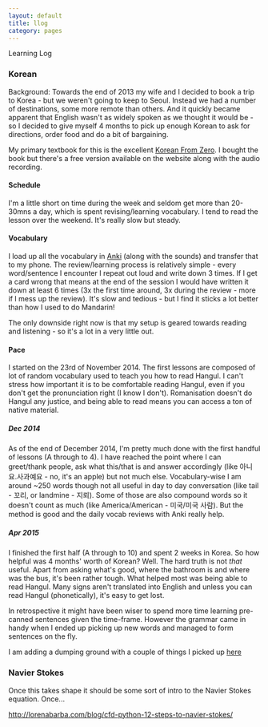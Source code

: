 ```yaml
---
layout: default
title: llog
category: pages
---
```


Learning Log

### Korean ###

Background: Towards the end of 2013 my wife and I decided to book a trip to Korea - but we weren't going to keep to Seoul. Instead we had a number of destinations, some more remote than others. And it quickly became apparent that English wasn't as widely spoken as we thought it would be - so I decided to give myself 4 months to pick up enough Korean to ask for directions, order food and do a bit of bargaining.

My primary textbook for this is the excellent [Korean From Zero](http://koreanfromzero.com/). I bought the book but there's a free version available on the website along with the audio recording.

#### Schedule ####

I'm a little short on time during the week and seldom get more than 20-30mns a day, which is spent revising/learning vocabulary. I tend to read the lesson over the weekend. It's really slow but steady.

#### Vocabulary ####

I load up all the vocabulary in [Anki](http://ankisrs.net) (along with the sounds) and transfer that to my phone. The review/learning process is relatively simple - every word/sentence I encounter I repeat out loud and write down 3 times. If I get a card wrong that means at the end of the session I would have written it down at least 6 times (3x the first time around, 3x during the review - more if I mess up the review). It's slow and tedious - but I find it sticks a lot better than how I used to do Mandarin!

The only downside right now is that my setup is geared towards reading and listening - so it's a lot in a very little out.

#### Pace ####

I started on the 23rd of November 2014. The first lessons are composed of lot of random vocabulary used to teach you how to read Hangul. I can't stress how important it is to be comfortable reading Hangul, even if you don't get the pronunciation right (I know I don't). Romanisation doesn't do Hangul any justice, and being able to read means you can access a ton of native material.

##### Dec 2014 #####

As of the end of December 2014, I'm pretty much done with the first handful of lessons (A through to 4). I have reached the point where I can greet/thank people, ask what this/that is and answer accordingly (like 아니요.사과예요 - no, it's an apple) but not much else. Vocabulary-wise I am around ~250 words though not all useful in day to day conversation (like tail - 꼬리, or landmine - 지뢰). Some of those are also compound words so it doesn't count as much (like America/American - 미국/미국 사람). But the method is good and the daily vocab reviews with Anki really help.

##### Apr 2015 #####

I finished the first half (A through to 10) and spent 2 weeks in Korea. So how helpful was 4 months' worth of Korean? Well. The hard truth is not *that* useful. Apart from asking what's good, where the bathroom is and where was the bus, it's been rather tough. What helped most was being able to read Hangul. Many signs aren't translated into English and unless you can read Hangul (phonetically), it's easy to get lost. 

In retrospective it might have been wiser to spend more time learning pre-canned sentences given the time-frame. However the grammar came in handy when I ended up picking up new words and managed to form sentences on the fly.

I am adding a dumping ground with a couple of things I picked up [here](korean.html)

### Navier Stokes ###

Once this takes shape it should be some sort of intro to the Navier Stokes equation. Once...

http://lorenabarba.com/blog/cfd-python-12-steps-to-navier-stokes/


